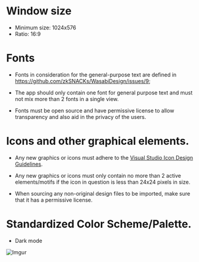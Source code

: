 # Window size

* Minimum size: 1024x576
* Ratio: 16:9

# Fonts

* Fonts in consideration for the general-purpose text are defined in https://github.com/zkSNACKs/WasabiDesign/issues/9;
* The app should only contain one font for general purpose text and must not mix more than 2 fonts in a single view.

* Fonts must be open source and have permissive license to allow transparency and also aid in the privacy of the users.

# Icons and other graphical elements.

* Any new graphics or icons must adhere to the [Visual Studio Icon Design Guidelines](https://docs.microsoft.com/en-us/visualstudio/extensibility/ux-guidelines/images-and-icons-for-visual-studio?view=vs-2019).

* Any new graphics or icons must only contain no more than 2 active elements/motifs if the icon in question is less than 24x24 pixels in size.

* When sourcing any non-original design files to be imported, make sure that it has a permissive license.  

# Standardized Color Scheme/Palette.

* Dark mode 
  
![Imgur](https://i.imgur.com/YYpevH7.png)

